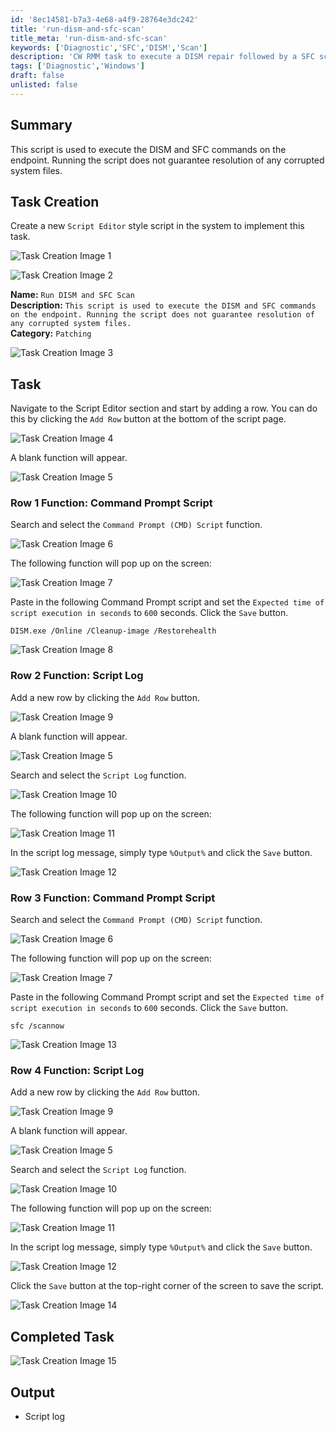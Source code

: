 ```yaml
---
id: '8ec14581-b7a3-4e68-a4f9-28764e3dc242'
title: 'run-dism-and-sfc-scan'
title_meta: 'run-dism-and-sfc-scan'
keywords: ['Diagnostic','SFC','DISM','Scan']
description: 'CW RMM task to execute a DISM repair followed by a SFC scan. This can be used to fix any potential corruptions'
tags: ['Diagnostic','Windows']
draft: false
unlisted: false
---
```


## Summary

This script is used to execute the DISM and SFC commands on the endpoint. Running the script does not guarantee resolution of any corrupted system files.

## Task Creation

Create a new `Script Editor` style script in the system to implement this task.

![Task Creation Image 1](../../../static/img/run-dism-and-sfc-scan/image_1.png)

![Task Creation Image 2](../../../static/img/run-dism-and-sfc-scan/image_2.png)

**Name:** `Run DISM and SFC Scan`  \
**Description:** `This script is used to execute the DISM and SFC commands on the endpoint. Running the script does not guarantee resolution of any corrupted system files.`  \
**Category:** `Patching`  

![Task Creation Image 3](../../../static/img/run-dism-and-sfc-scan/image_3.png)

## Task

Navigate to the Script Editor section and start by adding a row. You can do this by clicking the `Add Row` button at the bottom of the script page.

![Task Creation Image 4](../../../static/img/run-dism-and-sfc-scan/image_4.png)

A blank function will appear.

![Task Creation Image 5](../../../static/img/run-dism-and-sfc-scan/image_5.png)

### Row 1 Function: Command Prompt Script

Search and select the `Command Prompt (CMD) Script` function.

![Task Creation Image 6](../../../static/img/run-dism-and-sfc-scan/image_6.png)

The following function will pop up on the screen:

![Task Creation Image 7](../../../static/img/run-dism-and-sfc-scan/image_7.png)

Paste in the following Command Prompt script and set the `Expected time of script execution in seconds` to `600` seconds. Click the `Save` button.

```
DISM.exe /Online /Cleanup-image /Restorehealth
```

![Task Creation Image 8](../../../static/img/run-dism-and-sfc-scan/image_8.png)

### Row 2 Function: Script Log

Add a new row by clicking the `Add Row` button.

![Task Creation Image 9](../../../static/img/run-dism-and-sfc-scan/image_9.png)

A blank function will appear.

![Task Creation Image 5](../../../static/img/run-dism-and-sfc-scan/image_5.png)

Search and select the `Script Log` function.

![Task Creation Image 10](../../../static/img/run-dism-and-sfc-scan/image_10.png)

The following function will pop up on the screen:

![Task Creation Image 11](../../../static/img/run-dism-and-sfc-scan/image_11.png)

In the script log message, simply type `%Output%` and click the `Save` button.

![Task Creation Image 12](../../../static/img/run-dism-and-sfc-scan/image_12.png)

### Row 3 Function: Command Prompt Script

Search and select the `Command Prompt (CMD) Script` function.

![Task Creation Image 6](../../../static/img/run-dism-and-sfc-scan/image_6.png)

The following function will pop up on the screen:

![Task Creation Image 7](../../../static/img/run-dism-and-sfc-scan/image_7.png)

Paste in the following Command Prompt script and set the `Expected time of script execution in seconds` to `600` seconds. Click the `Save` button.

```
sfc /scannow
```

![Task Creation Image 13](../../../static/img/run-dism-and-sfc-scan/image_13.png)

### Row 4 Function: Script Log

Add a new row by clicking the `Add Row` button.

![Task Creation Image 9](../../../static/img/run-dism-and-sfc-scan/image_9.png)

A blank function will appear.

![Task Creation Image 5](../../../static/img/run-dism-and-sfc-scan/image_5.png)

Search and select the `Script Log` function.

![Task Creation Image 10](../../../static/img/run-dism-and-sfc-scan/image_10.png)

The following function will pop up on the screen:

![Task Creation Image 11](../../../static/img/run-dism-and-sfc-scan/image_11.png)

In the script log message, simply type `%Output%` and click the `Save` button.

![Task Creation Image 12](../../../static/img/run-dism-and-sfc-scan/image_12.png)

Click the `Save` button at the top-right corner of the screen to save the script.

![Task Creation Image 14](../../../static/img/run-dism-and-sfc-scan/image_14.png)

## Completed Task

![Task Creation Image 15](../../../static/img/run-dism-and-sfc-scan/image_15.png)

## Output

- Script log